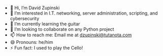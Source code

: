 - 👋 Hi, I’m David Zupinski
- 👀 I’m interested in I.T. networking, server administration, scripting, and cybersecurity
- 🌱 I’m currently learning the guitar
- 💞️ I’m looking to collaborate on any Python project
- 📫 How to reach me: Email me at dzupinski@tutanota.com
- 😄 Pronouns: he/him
- ⚡ Fun fact: I used to play the Cello!

<!---
zupinskid/zupinskid is a ✨ special ✨ repository because its `README.md` (this file) appears on your GitHub profile.
You can click the Preview link to take a look at your changes.
--->
